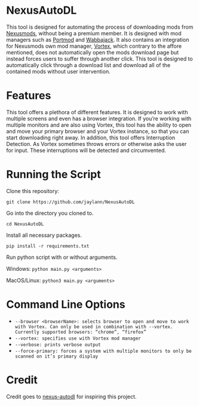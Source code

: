 # NexusAutoDL
This tool is designed for automating the process of downloading mods from [Nexusmods](https://www.nexusmods.com/), without being a premium member. It is designed with mod managers such as [Portmod](https://gitlab.com/portmod/portmod) and [Wabbajack](https://www.wabbajack.org/). It also contains an integration for Nexusmods own mod manager, [Vortex](https://www.nexusmods.com/about/vortex/), which contrary to the affore mentioned, does not automatically open the mods download page but instead forces users to suffer through another click. This tool is designed to automatically click through a download list and download all of the contained mods without user intervention.

# Features 
This tool offers a plethora of different features. It is designed to work with multiple screens and even has a browser integration. If you’re working with multiple monitors and are also using Vortex, this tool has the ability to open and move your primary browser and your Vortex instance, so that you can start downloading right away. In addition, this tool offers Interruption Detection. As Vortex sometimes throws errors or otherwise asks the user for input. These interruptions will be detected and circumvented.

# Running the Script
Clone this repository:

`git clone https://github.com/jaylann/NexusAutoDL`

Go into the directory you cloned to.

`cd NexusAutoDL`

Install all necessary packages.

`pip install -r requirements.txt`

Run python script with or without arguments.

Windows:
`python main.py <arguments>`

MacOS/Linux:
`python3 main.py <arguments>`



# Command Line Options
- `--browser <browserName>: selects browser to open and move to work
with Vortex. Can only be used in combination with --vortex. Currently
supported browsers: “chrome”, “firefox”`
- `--vortex: specifies use with Vortex mod manager`
- `--verbose: prints verbose output`
- `--force-primary: forces a system with multiple monitors to only be scanned on it’s primary display`

# Credit
Credit goes to [nexus-autodl](https://github.com/parsiad/nexus-autodl) for inspiring this project.
